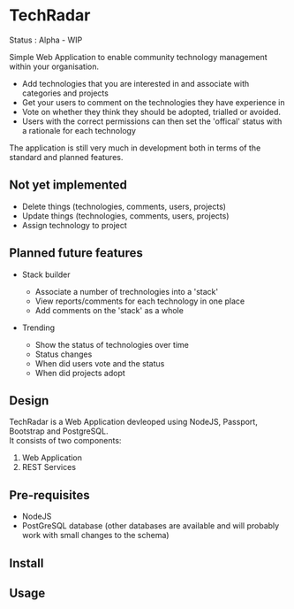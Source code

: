 # TechRadar

Status : Alpha - WIP

Simple Web Application to enable community technology management within your organisation.

* Add technologies that you are interested in and associate with categories and projects
* Get your users to comment on the technologies they have experience in
* Vote on whether they think they should be adopted, trialled or avoided.  
* Users with the correct permissions can then set the 'offical' status with a rationale for each technology

The application is still very much in development both in terms of the standard and planned features.

## Not yet implemented

* Delete things (technologies, comments, users, projects)
* Update things (technologies, comments, users, projects)
* Assign technology to project

## Planned future features

* Stack builder
  * Associate a number of trechnologies into a 'stack' 
  * View reports/comments for each technology in one place
  * Add comments on the 'stack' as a whole

* Trending
  * Show the status of technologies over time
  * Status changes
  * When did users vote and the status
  * When did projects adopt


## Design

TechRadar is a Web Application devleoped using NodeJS, Passport, Bootstrap and PostgreSQL.  
It consists of two components:

1. Web Application 
2. REST Services



## Pre-requisites

* NodeJS
* PostGreSQL database (other databases are available and will probably work with small changes to the schema)

## Install


## Usage




